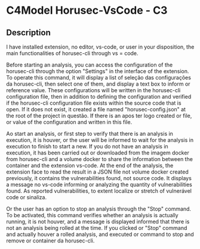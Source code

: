 # C4Model Horusec-VsCode - C3

## Description

I have installed extension, no editor, vs-code, or user in your disposition, the main functionalities of horusec-cli through vs = code.

Before starting an analysis, you can access the configuration of the horusec-cli through the option "Settings" in the interface of the extension. To operate this command, it will display a list of seleção das configurações da horusec-cli, then select one of them, and display a text box to inform or reference value. These configurations will be written in the horusec-cli configuration file, then in addition to defining the configuration and verified if the horusec-cli configuration file exists within the source code that is open. If it does not exist, it created a file named "horusec-config.json" at the root of the project in questão. If there is an apos ter logo created or file, or value of the configuration and written in this file.

Ao start an analysis, or first step to verify that there is an analysis in execution, it is houver, or the user will be informed to wait for the analysis in execution to finish to start a new. If you do not have an analysis in execution, it has been carried out or downloaded from the imagem docker from horusec-cli and a volume docker to share the information between the container and the extension vs-code. At the end of the analysis, the extension face to read the result in a JSON file not volume docker created previously, it contains the vulnerabilities found, not source code. It displays a message no vs-code informing or analyzing the quantity of vulnerabilities found. As reported vulnerabilities, to extent localize or stretch of vulnerável code or sinaliza.

Or the user has an option to stop an analysis through the "Stop" command. To be activated, this command verifies whether an analysis is actually running, it is not houver, and a message is displayed informed that there is not an analysis being rolled at the time. If you clicked or "Stop" command and actually houver a rolled analysis, and executed or command to stop and remove or container da horusec-cli.